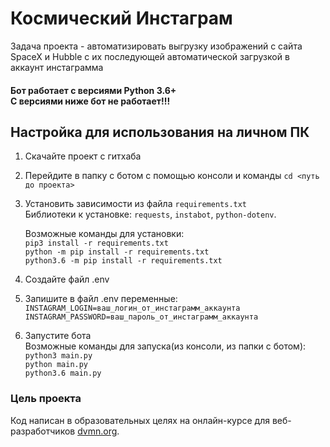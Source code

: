 # Космический Инстаграм

Задача проекта - автоматизировать выгрузку изображений с сайта SpaceX и Hubble с их последующей автоматической загрузкой в аккаунт инстаграмма 

#### Бот работает с версиями Python 3.6+ <br>С версиями ниже бот не работает!!!

## Настройка для использования на личном ПК
1. Скачайте проект с гитхаба
2. Перейдите в папку с ботом с помощью консоли и команды `cd <путь до проекта>`<br>
3. Установить зависимости из файла `requirements.txt`<br>
   Библиотеки к установке: `requests`, `instabot`, `python-dotenv`.<br>
   
   Возможные команды для установки:<br>
   `pip3 install -r requirements.txt`<br>
   `python -m pip install -r requirements.txt`<br>
   `python3.6 -m pip install -r requirements.txt`
4. Создайте файл .env
5. Запишите в файл .env переменные:
    `INSTAGRAM_LOGIN=ваш_логин_от_инстаграмм_аккаунта`<br>
    `INSTAGRAM_PASSWORD=ваш_пароль_от_инстаграмм_аккаунта`<br>
6. Запустите бота<br>
   Возможные команды для запуска(из консоли, из папки с ботом):<br>
   `python3 main.py`<br>
   `python main.py`<br>
   `python3.6 main.py`<br>


### Цель проекта

Код написан в образовательных целях на онлайн-курсе для веб-разработчиков [dvmn.org](https://dvmn.org/).